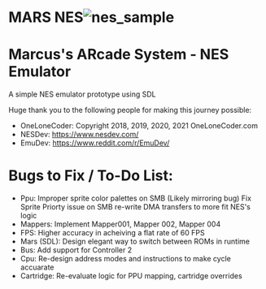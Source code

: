 # MARS NES![nes_sample](https://user-images.githubusercontent.com/72711596/139308673-edbacb3c-69ec-44eb-8c5d-4d147261673d.png)

# Marcus's ARcade System - NES Emulator
A simple NES emulator prototype using SDL

Huge thank you to the following people for making this journey possible:
   - OneLoneCoder: Copyright 2018, 2019, 2020, 2021 OneLoneCoder.com
   - NESDev: https://www.nesdev.com/
   - EmuDev: https://www.reddit.com/r/EmuDev/

# Bugs to Fix / To-Do List:
   - Ppu: Improper sprite color palettes on SMB (Likely mirroring bug)
          Fix Sprite Priorty issue on SMB
          re-write DMA transfers to more fit NES's logic 
   - Mappers: Implement Mapper001, Mapper 002, Mapper 004
   - FPS: Higher accuracy in acheiving a flat rate of 60 FPS
   - Mars (SDL): Design elegant way to switch between ROMs in runtime
   - Bus: Add support for Controller 2
   - Cpu: Re-design address modes and instructions to make cycle accuarate
   - Cartridge: Re-evaluate logic for PPU mapping, cartridge overrides
